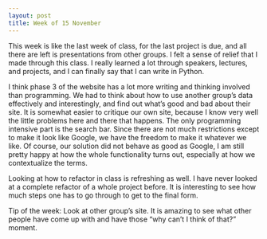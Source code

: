 ```yaml
---
layout: post
title: Week of 15 November
---
```

This week is like the last week of class, for the last project is due, and all there are left is presentations from other groups. I felt a sense of relief that I made through this class. I really learned a lot through speakers, lectures, and projects, and I can finally say that I can write in Python. 

I think phase 3 of the website has a lot more writing and thinking involved than programming. We had to think about how to use another group’s data effectively and interestingly, and find out what’s good and bad about their site. It is somewhat easier to critique our own site, because I know very well the little problems here and there that happens. The only programming intensive part is the search bar. Since there are not much restrictions except to make it look like Google, we have the freedom to make it whatever we like. Of course, our solution did not behave as good as Google, I am still pretty happy at how the whole functionality turns out, especially at how we contextualize the terms. 

Looking at how to refactor in class is refreshing as well. I have never looked at a complete refactor of a whole project before. It is interesting to see how much steps one has to go through to get to the final form. 

Tip of the week: Look at other group’s site. It is amazing to see what other people have come up with and have those “why can’t I think of that?” moment. 
